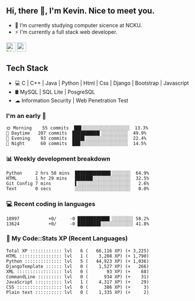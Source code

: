 ## Hi, there 👋, I'm Kevin. Nice to meet you.

- 🌱 I’m currently studying computer sicence at NCKU.
- ⚡ I'm currently a full stack web developer.

<a href="https://www.linkedin.com/in/kevin12686/"><img alt="LinkedIn" src="https://img.shields.io/badge/linkedin%20-%230077B5.svg?&style=for-the-badge&logo=linkedin&logoColor=white" height=25></a>
<a href="https://www.instagram.com/kevin12686/"><img src="https://img.shields.io/badge/instagram-3f729b?&style=for-the-badge&logo=instagram&logoColor=white" height=25></a>

## Tech Stack

* 💻 C | C++ | Java | Python | Html | Css | Django | Bootstrap | Javascript
* 🛢️ MySQL | SQL Lite | PosgreSQL
* ☁ Information Security | Web Penetration Test

### I'm an early 🐤

<!-- early_bird start -->

```text
🌞 Morning    55 commits  ██▊░░░░░░░░░░░░░░░░░░  13.3%
🌆 Daytime   207 commits  ██████████▍░░░░░░░░░░  49.9%
🌃 Evening    93 commits  ████▋░░░░░░░░░░░░░░░░  22.4%
🌙 Night      60 commits  ███░░░░░░░░░░░░░░░░░░  14.5%
```

<!-- early_bird end -->

### 📊 Weekly development breakdown

<!-- code_time start -->

```text
Python     2 hrs 58 mins  █████████████▌░░░░░░░  64.9%
HTML       1 hr 29 mins   ██████▊░░░░░░░░░░░░░░  32.5%
Git Config 7 mins         ▌░░░░░░░░░░░░░░░░░░░░   2.6%
Text       0 secs         ░░░░░░░░░░░░░░░░░░░░░   0.0%
```

<!-- code_time end -->

### 💻 Recent coding in languages

<!-- code_diff start -->

```text
18997           +0/     -0 ████████████▏░░░░░░░░ 58.2%
13624           +0/     -0 ████████▊░░░░░░░░░░░░ 41.8%
```

<!-- code_diff end -->

### 🧰 My Code::Stats XP (Recent Languages)

<!-- codestats start -->

```text
Total XP :::::::::::: lvl   6 (   66,116 XP) (+ 3,225)
HTML :::::::::::::::: lvl   1 (    3,208 XP) (+ 1,790)
Python :::::::::::::: lvl   5 (   44,923 XP) (+ 1,036)
DjangoTemplate :::::: lvl   0 (    1,527 XP) (+   266)
XML ::::::::::::::::: lvl   0 (       93 XP) (+    68)
CommandLine ::::::::: lvl   0 (      934 XP) (+    31)
JavaScript :::::::::: lvl   1 (    4,317 XP) (+    29)
CSS ::::::::::::::::: lvl   0 (      386 XP) (+     3)
Plain text :::::::::: lvl   0 (    1,335 XP) (+     2)
```

<!-- codestats end -->
